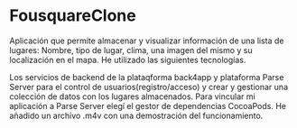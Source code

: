 # FousquareClone
Aplicación que permite almacenar y visualizar información de una lista de lugares: Nombre, tipo de lugar, clima, una imagen del mismo y su localización en el mapa. He utilizado las siguientes tecnologías.

Los servicios de backend de la plataqforma back4app y plataforma Parse Server para el control de usuarios(registro/acceso) y crear y gestionar una colección de datos con los lugares almacenados.
Para vincular mi aplicación a Parse Server elegí el gestor de dependencias CocoaPods.
He añadido un archivo .m4v con una demostración del funcionamiento.
